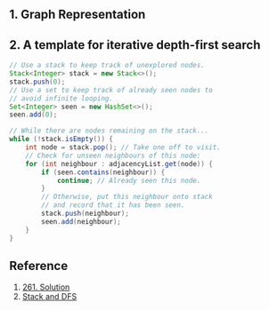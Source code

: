 
## 1. Graph Representation


## 2. A template for **iterative depth-first search**
```java 
// Use a stack to keep track of unexplored nodes.
Stack<Integer> stack = new Stack<>();
stack.push(0);
// Use a set to keep track of already seen nodes to
// avoid infinite looping. 
Set<Integer> seen = new HashSet<>();
seen.add(0);

// While there are nodes remaining on the stack...
while (!stack.isEmpty()) {
    int node = stack.pop(); // Take one off to visit.
    // Check for unseen neighbours of this node:
    for (int neighbour : adjacencyList.get(node)) {
        if (seen.contains(neighbour)) {
            continue; // Already seen this node.
        }
        // Otherwise, put this neighbour onto stack
        // and record that it has been seen.
        stack.push(neighbour);
        seen.add(neighbour);
    }
}
```


## Reference
1. [261. Solution](https://leetcode.com/problems/graph-valid-tree/solution/)
2. [Stack and DFS](https://leetcode.com/explore/learn/card/queue-stack/232/practical-application-stack/)
